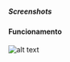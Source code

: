 <h5>Screenshots</h5>

<h4> Funcionamento </h4>

![alt text](https://github.com/Claudiocfls/ITA-projects/tree/master/CES-22/2ºbimestre/aula10/screenshots/chat.png "funcionamento do chat")

